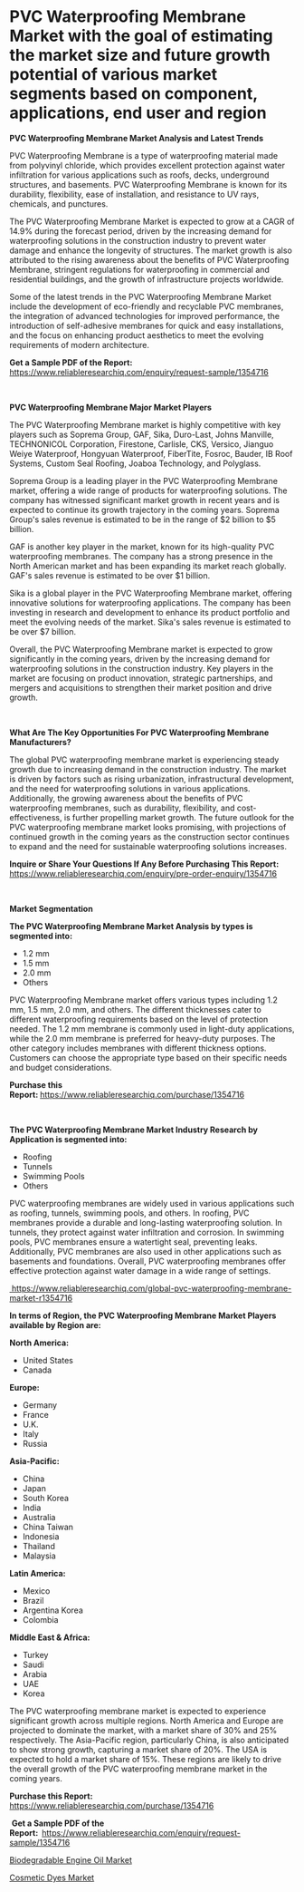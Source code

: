 <p><h1>PVC Waterproofing Membrane Market with the goal of estimating the market size and future growth potential of various market segments based on component, applications, end user and region</h1></p><p><strong>PVC Waterproofing Membrane Market Analysis and Latest Trends</strong></p>
<p><p>PVC Waterproofing Membrane is a type of waterproofing material made from polyvinyl chloride, which provides excellent protection against water infiltration for various applications such as roofs, decks, underground structures, and basements. PVC Waterproofing Membrane is known for its durability, flexibility, ease of installation, and resistance to UV rays, chemicals, and punctures.</p><p>The PVC Waterproofing Membrane Market is expected to grow at a CAGR of 14.9% during the forecast period, driven by the increasing demand for waterproofing solutions in the construction industry to prevent water damage and enhance the longevity of structures. The market growth is also attributed to the rising awareness about the benefits of PVC Waterproofing Membrane, stringent regulations for waterproofing in commercial and residential buildings, and the growth of infrastructure projects worldwide.</p><p>Some of the latest trends in the PVC Waterproofing Membrane Market include the development of eco-friendly and recyclable PVC membranes, the integration of advanced technologies for improved performance, the introduction of self-adhesive membranes for quick and easy installations, and the focus on enhancing product aesthetics to meet the evolving requirements of modern architecture.</p></p>
<p><strong>Get a Sample PDF of the Report:&nbsp;</strong> <a href="https://www.reliableresearchiq.com/enquiry/request-sample/1354716">https://www.reliableresearchiq.com/enquiry/request-sample/1354716</a></p>
<p>&nbsp;</p>
<p><strong>PVC Waterproofing Membrane Major Market Players</strong></p>
<p><p>The PVC Waterproofing Membrane market is highly competitive with key players such as Soprema Group, GAF, Sika, Duro-Last, Johns Manville, TECHNONICOL Corporation, Firestone, Carlisle, CKS, Versico, Jianguo Weiye Waterproof, Hongyuan Waterproof, FiberTite, Fosroc, Bauder, IB Roof Systems, Custom Seal Roofing, Joaboa Technology, and Polyglass.</p><p>Soprema Group is a leading player in the PVC Waterproofing Membrane market, offering a wide range of products for waterproofing solutions. The company has witnessed significant market growth in recent years and is expected to continue its growth trajectory in the coming years. Soprema Group's sales revenue is estimated to be in the range of $2 billion to $5 billion.</p><p>GAF is another key player in the market, known for its high-quality PVC waterproofing membranes. The company has a strong presence in the North American market and has been expanding its market reach globally. GAF's sales revenue is estimated to be over $1 billion.</p><p>Sika is a global player in the PVC Waterproofing Membrane market, offering innovative solutions for waterproofing applications. The company has been investing in research and development to enhance its product portfolio and meet the evolving needs of the market. Sika's sales revenue is estimated to be over $7 billion.</p><p>Overall, the PVC Waterproofing Membrane market is expected to grow significantly in the coming years, driven by the increasing demand for waterproofing solutions in the construction industry. Key players in the market are focusing on product innovation, strategic partnerships, and mergers and acquisitions to strengthen their market position and drive growth.</p></p>
<p>&nbsp;</p>
<p><strong>What Are The Key Opportunities For PVC Waterproofing Membrane Manufacturers?</strong></p>
<p><p>The global PVC waterproofing membrane market is experiencing steady growth due to increasing demand in the construction industry. The market is driven by factors such as rising urbanization, infrastructural development, and the need for waterproofing solutions in various applications. Additionally, the growing awareness about the benefits of PVC waterproofing membranes, such as durability, flexibility, and cost-effectiveness, is further propelling market growth. The future outlook for the PVC waterproofing membrane market looks promising, with projections of continued growth in the coming years as the construction sector continues to expand and the need for sustainable waterproofing solutions increases.</p></p>
<p><strong>Inquire or Share Your Questions If Any Before Purchasing This Report:</strong> <a href="https://www.reliableresearchiq.com/enquiry/pre-order-enquiry/1354716">https://www.reliableresearchiq.com/enquiry/pre-order-enquiry/1354716</a></p>
<p>&nbsp;</p>
<p><strong>Market Segmentation</strong></p>
<p><strong>The PVC Waterproofing Membrane Market Analysis by types is segmented into:</strong></p>
<p><ul><li>1.2 mm</li><li>1.5 mm</li><li>2.0 mm</li><li>Others</li></ul></p>
<p><p>PVC Waterproofing Membrane market offers various types including 1.2 mm, 1.5 mm, 2.0 mm, and others. The different thicknesses cater to different waterproofing requirements based on the level of protection needed. The 1.2 mm membrane is commonly used in light-duty applications, while the 2.0 mm membrane is preferred for heavy-duty purposes. The other category includes membranes with different thickness options. Customers can choose the appropriate type based on their specific needs and budget considerations.</p></p>
<p><strong>Purchase this Report:&nbsp;</strong><a href="https://www.reliableresearchiq.com/purchase/1354716">https://www.reliableresearchiq.com/purchase/1354716</a></p>
<p>&nbsp;</p>
<p><strong>The PVC Waterproofing Membrane Market Industry Research by Application is segmented into:</strong></p>
<p><ul><li>Roofing</li><li>Tunnels</li><li>Swimming Pools</li><li>Others</li></ul></p>
<p><p>PVC waterproofing membranes are widely used in various applications such as roofing, tunnels, swimming pools, and others. In roofing, PVC membranes provide a durable and long-lasting waterproofing solution. In tunnels, they protect against water infiltration and corrosion. In swimming pools, PVC membranes ensure a watertight seal, preventing leaks. Additionally, PVC membranes are also used in other applications such as basements and foundations. Overall, PVC waterproofing membranes offer effective protection against water damage in a wide range of settings.</p></p>
<p><a href="https://www.reliableresearchiq.com/global-pvc-waterproofing-membrane-market-r1354716">&nbsp;https://www.reliableresearchiq.com/global-pvc-waterproofing-membrane-market-r1354716</a></p>
<p><strong>In terms of Region, the PVC Waterproofing Membrane Market Players available by Region are:</strong></p>
<p>
    <p> <strong> North America: </strong>
        <ul>
            <li>United States</li>
            <li>Canada</li>
        </ul>
        </p> 
    <p> <strong> Europe: </strong>
        <ul>
            <li>Germany</li>
            <li>France</li>
            <li>U.K.</li>
            <li>Italy</li>
            <li>Russia</li>
        </ul>
        </p> 
    <p> <strong> Asia-Pacific: </strong>
        <ul>
            <li>China</li>
            <li>Japan</li>
            <li>South Korea</li>
            <li>India</li>
            <li>Australia</li>
            <li>China Taiwan</li>
            <li>Indonesia</li>
            <li>Thailand</li>
            <li>Malaysia</li>
        </ul>
        </p> 
    <p> <strong> Latin America: </strong>
        <ul>
            <li>Mexico</li>
            <li>Brazil</li>
            <li>Argentina Korea</li>
            <li>Colombia</li>
        </ul>
        </p> 
    <p> <strong> Middle East & Africa: </strong>
        <ul>
            <li>Turkey</li>
            <li>Saudi</li>
            <li>Arabia</li>
            <li>UAE</li>
            <li>Korea</li>
        </ul>
    </p>
    </p>
<p><p>The PVC waterproofing membrane market is expected to experience significant growth across multiple regions. North America and Europe are projected to dominate the market, with a market share of 30% and 25% respectively. The Asia-Pacific region, particularly China, is also anticipated to show strong growth, capturing a market share of 20%. The USA is expected to hold a market share of 15%. These regions are likely to drive the overall growth of the PVC waterproofing membrane market in the coming years.</p></p>
<p><strong>Purchase this Report: </strong><a href="https://www.reliableresearchiq.com/purchase/1354716">https://www.reliableresearchiq.com/purchase/1354716</a></p>
<p>&nbsp;<strong>Get a Sample PDF of the Report:&nbsp;&nbsp;</strong><a href="https://www.reliableresearchiq.com/enquiry/request-sample/1354716">https://www.reliableresearchiq.com/enquiry/request-sample/1354716</a></p>
<p><strong></strong></p>
<p><p><a href="https://github.com/YashRP12/Market-Research-Report-List-5/blob/main/biodegradable-engine-oil-market.md">Biodegradable Engine Oil Market</a></p><p><a href="https://view.publitas.com/reportprime-1/future-trends-in-global-cosmetic-dyes-market-market-insights-and-analysis-from-2024-to-2031-in-124-pages/">Cosmetic Dyes Market</a></p></p>